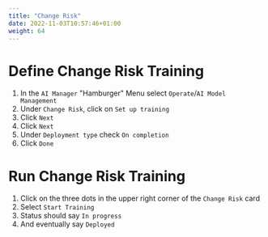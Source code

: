 ```yaml
---
title: "Change Risk"
date: 2022-11-03T10:57:46+01:00
weight: 64
---
```


# Define Change Risk Training


1. In the `AI Manager` "Hamburger" Menu select `Operate`/`AI Model Management`
1. Under `Change Risk`, click on `Set up training`
1. Click `Next`
1. Click `Next`
1. Under `Deployment type` check `On completion`
1. Click `Done`



# Run Change Risk Training
1. Click on the three dots in the upper right corner of the `Change Risk` card
1. Select `Start Training`
1. Status should say `In progress`
1. And eventually say `Deployed`


